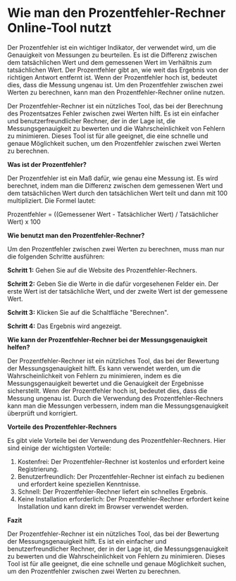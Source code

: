 Wie man den Prozentfehler-Rechner Online-Tool nutzt
===================================================

Der Prozentfehler ist ein wichtiger Indikator, der verwendet wird, um die Genauigkeit von Messungen zu beurteilen. Es ist die Differenz zwischen dem tatsächlichen Wert und dem gemessenen Wert im Verhältnis zum tatsächlichen Wert. Der Prozentfehler gibt an, wie weit das Ergebnis von der richtigen Antwort entfernt ist. Wenn der Prozentfehler hoch ist, bedeutet dies, dass die Messung ungenau ist. Um den Prozentfehler zwischen zwei Werten zu berechnen, kann man den Prozentfehler-Rechner online nutzen.

Der Prozentfehler-Rechner ist ein nützliches Tool, das bei der Berechnung des Prozentsatzes Fehler zwischen zwei Werten hilft. Es ist ein einfacher und benutzerfreundlicher Rechner, der in der Lage ist, die Messungsgenauigkeit zu bewerten und die Wahrscheinlichkeit von Fehlern zu minimieren. Dieses Tool ist für alle geeignet, die eine schnelle und genaue Möglichkeit suchen, um den Prozentfehler zwischen zwei Werten zu berechnen.

**Was ist der Prozentfehler?**

Der Prozentfehler ist ein Maß dafür, wie genau eine Messung ist. Es wird berechnet, indem man die Differenz zwischen dem gemessenen Wert und dem tatsächlichen Wert durch den tatsächlichen Wert teilt und dann mit 100 multipliziert. Die Formel lautet:

Prozentfehler = ((Gemessener Wert - Tatsächlicher Wert) / Tatsächlicher Wert) x 100

**Wie benutzt man den Prozentfehler-Rechner?**

Um den Prozentfehler zwischen zwei Werten zu berechnen, muss man nur die folgenden Schritte ausführen:

**Schritt 1:** Gehen Sie auf die Website des Prozentfehler-Rechners.

**Schritt 2:** Geben Sie die Werte in die dafür vorgesehenen Felder ein. Der erste Wert ist der tatsächliche Wert, und der zweite Wert ist der gemessene Wert.

**Schritt 3:** Klicken Sie auf die Schaltfläche "Berechnen".

**Schritt 4:** Das Ergebnis wird angezeigt.

**Wie kann der Prozentfehler-Rechner bei der Messungsgenauigkeit helfen?**

Der Prozentfehler-Rechner ist ein nützliches Tool, das bei der Bewertung der Messungsgenauigkeit hilft. Es kann verwendet werden, um die Wahrscheinlichkeit von Fehlern zu minimieren, indem es die Messungsgenauigkeit bewertet und die Genauigkeit der Ergebnisse sicherstellt. Wenn der Prozentfehler hoch ist, bedeutet dies, dass die Messung ungenau ist. Durch die Verwendung des Prozentfehler-Rechners kann man die Messungen verbessern, indem man die Messungsgenauigkeit überprüft und korrigiert.

**Vorteile des Prozentfehler-Rechners**

Es gibt viele Vorteile bei der Verwendung des Prozentfehler-Rechners. Hier sind einige der wichtigsten Vorteile:

1. Kostenfrei: Der Prozentfehler-Rechner ist kostenlos und erfordert keine Registrierung.
2. Benutzerfreundlich: Der Prozentfehler-Rechner ist einfach zu bedienen und erfordert keine speziellen Kenntnisse.
3. Schnell: Der Prozentfehler-Rechner liefert ein schnelles Ergebnis.
4. Keine Installation erforderlich: Der Prozentfehler-Rechner erfordert keine Installation und kann direkt im Browser verwendet werden.

**Fazit**

Der Prozentfehler-Rechner ist ein nützliches Tool, das bei der Bewertung der Messungsgenauigkeit hilft. Es ist ein einfacher und benutzerfreundlicher Rechner, der in der Lage ist, die Messungsgenauigkeit zu bewerten und die Wahrscheinlichkeit von Fehlern zu minimieren. Dieses Tool ist für alle geeignet, die eine schnelle und genaue Möglichkeit suchen, um den Prozentfehler zwischen zwei Werten zu berechnen.